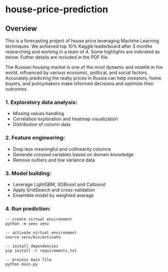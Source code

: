 # house-price-prediction

## Overview
This is a forecasting project of house price leveraging Machine Learning techniques. We achieved top 10% Kaggle leaderboard after 3 months researching and working in a team of 4. Some highlights are indicated as below. Futher details are included in the PDF file.

The Russian housing market is one of the most dynamic and volatile in the world, influenced by various economic, political, and social factors. Accurately predicting the realty prices in Russia can help investors, home buyers, and policymakers make informed decisions and optimize their outcomes. 

### 1. Exploratory data analysis:
- Missing values handling
- Correlation exploration and heatmap visualization
- Distribution of column data

### 2. Feature engineering:
- Drop less meaningful and collinearity columns
- Generate crossed variables based on domain knowledge
- Remove outliers and low variance data

### 3. Model building:
- Leverage LightGBM, XGBoost and Catboost  
- Apply GridSearch and cross-validation
- Ensemble model by weighted average

### 4. Run prediction:
```
-- create virtual environment
python -m venv venv

-- activate virtual environment
source venv/bin/activate

-- install dependencies
pip install -r requirements.txt

-- process main file
python main.py
```
